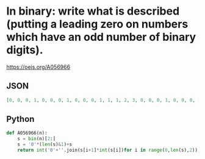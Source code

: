 # In binary: write what is described \(putting a leading zero on numbers which have an odd number of binary digits\)\.
https://oeis.org/A056966
## JSON
```JSON
[0, 0, 0, 1, 0, 0, 0, 1, 0, 0, 0, 1, 1, 1, 2, 3, 0, 0, 0, 1, 0, 0, 0, 1, 0, 0, 0, 1, 1, 1, 2, 3, 0, 0, 0, 1, 0, 0, 0, 1, 0, 0, 0, 1, 1, 1, 2, 3, 1, 1, 2, 3, 1, 1, 2, 3, 2, 2, 4, 5, 3, 3, 6, 7, 0, 0, 0, 1, 0, 0, 0, 1, 0, 0, 0, 1, 1, 1, 2, 3, 0, 0, 0, 1, 0, 0, 0, 1, 0, 0, 0, 1, 1, 1, 2, 3, 0, 0, 0, 1, 0, 0, 0, 1, 0]
```
## Python
```Python
def A056966(n):
    s = bin(n)[2:]
    s = '0'*(len(s)&1)+s
    return int('0'+''.join(s[i+1]*int(s[i])for i in range(0,len(s),2)),2) # _Chai Wah Wu_, Feb 12 2023
```

